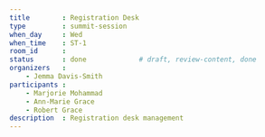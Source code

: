 ```yaml
---
title        : Registration Desk
type         : summit-session
when_day     : Wed
when_time    : ST-1
room_id      :
status       : done             # draft, review-content, done
organizers   :
    - Jemma Davis-Smith
participants :
    - Marjorie Mohammad
    - Ann-Marie Grace
    - Robert Grace
description  : Registration desk management
---
```


